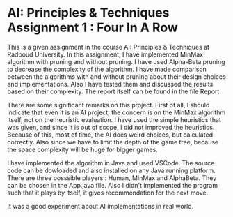 # AI: Principles & Techniques Assignment 1 : Four In A Row 

This is a given assignment in the course AI: Principles & Techniques at Radboud University.  In this assignment, I have implemented MinMax algorithm with pruning and without pruning. I have used Alpha-Beta pruning to decrease the complexity of the algorithm.
I have made comparison between the algorithms with and without pruning about their design choices and implementations. Also I have tested them and discussed the results based on their complexity. The report itself can be found in the file Report.

There are some significant remarks on this project. First of all, I should indicate that even it is an AI project, the concern is on the MinMax algorithm itself, not on the heuristic evaluation. I have used the simple heuristics that was given, and since it is out of scope, I did not improved the heuristics. Because of this, most of time, the AI does weird choices, but calculated correctly. Also since we have to limit the depth of the game tree, because the space complexity will be huge for bigger games.

I have implemented the algorithm in Java and used VSCode. The source code can be dowloaded and also installed on any Java running platform. There are three posssible players : Human, MinMax and AlphaBeta. They can be chosen in the App.java file. Also I didn't implemented the program such that it plays by itself, it gives recommendation for the next move.

It was a good experiment about AI implementations in real world.

